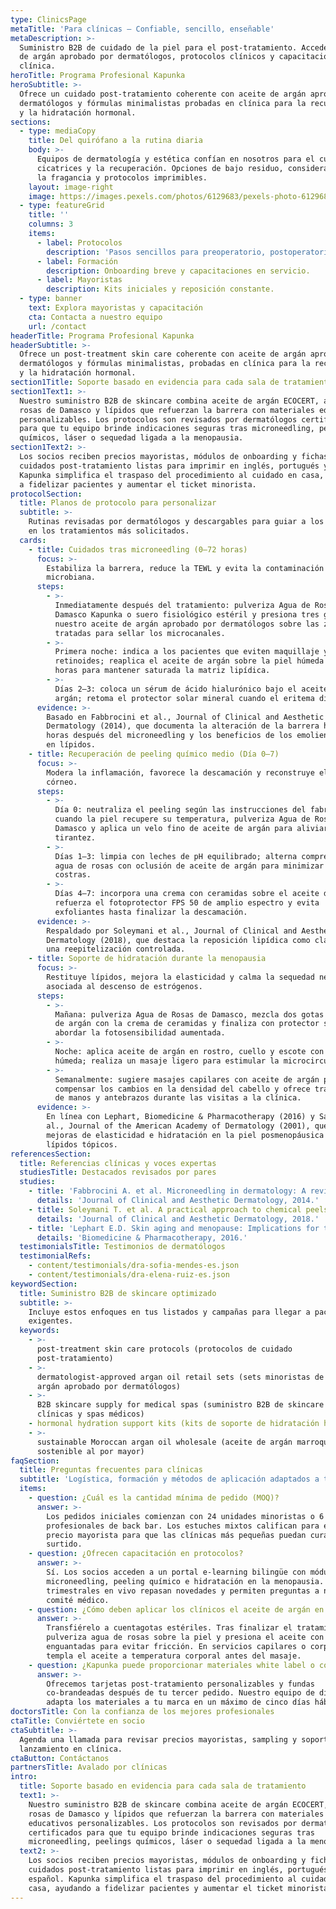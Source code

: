 ```yaml
---
type: ClinicsPage
metaTitle: 'Para clínicas — Confiable, sencillo, enseñable'
metaDescription: >-
  Suministro B2B de cuidado de la piel para el post-tratamiento. Accede a aceite
  de argán aprobado por dermatólogos, protocolos clínicos y capacitación para tu
  clínica.
heroTitle: Programa Profesional Kapunka
heroSubtitle: >-
  Ofrece un cuidado post-tratamiento coherente con aceite de argán aprobado por
  dermatólogos y fórmulas minimalistas probadas en clínica para la recuperación
  y la hidratación hormonal.
sections:
  - type: mediaCopy
    title: Del quirófano a la rutina diaria
    body: >-
      Equipos de dermatología y estética confían en nosotros para el cuidado de
      cicatrices y la recuperación. Opciones de bajo residuo, consideradas con
      la fragancia y protocolos imprimibles.
    layout: image-right
    image: https://images.pexels.com/photos/6129683/pexels-photo-6129683.jpeg?auto=compress&cs=tinysrgb&w=1920
  - type: featureGrid
    title: ''
    columns: 3
    items:
      - label: Protocolos
        description: 'Pasos sencillos para preoperatorio, postoperatorio y cuidado en casa.'
      - label: Formación
        description: Onboarding breve y capacitaciones en servicio.
      - label: Mayoristas
        description: Kits iniciales y reposición constante.
  - type: banner
    text: Explora mayoristas y capacitación
    cta: Contacta a nuestro equipo
    url: /contact
headerTitle: Programa Profesional Kapunka
headerSubtitle: >-
  Ofrece un post-treatment skin care coherente con aceite de argán aprobado por
  dermatólogos y fórmulas minimalistas, probadas en clínica para la recuperación
  y la hidratación hormonal.
section1Title: Soporte basado en evidencia para cada sala de tratamiento
section1Text1: >-
  Nuestro suministro B2B de skincare combina aceite de argán ECOCERT, agua de
  rosas de Damasco y lípidos que refuerzan la barrera con materiales educativos
  personalizables. Los protocolos son revisados por dermatólogos certificados
  para que tu equipo brinde indicaciones seguras tras microneedling, peelings
  químicos, láser o sequedad ligada a la menopausia.
section1Text2: >-
  Los socios reciben precios mayoristas, módulos de onboarding y fichas de
  cuidados post-tratamiento listas para imprimir en inglés, portugués y español.
  Kapunka simplifica el traspaso del procedimiento al cuidado en casa, ayudando
  a fidelizar pacientes y aumentar el ticket minorista.
protocolSection:
  title: Planos de protocolo para personalizar
  subtitle: >-
    Rutinas revisadas por dermatólogos y descargables para guiar a los pacientes
    en los tratamientos más solicitados.
  cards:
    - title: Cuidados tras microneedling (0–72 horas)
      focus: >-
        Estabiliza la barrera, reduce la TEWL y evita la contaminación
        microbiana.
      steps:
        - >-
          Inmediatamente después del tratamiento: pulveriza Agua de Rosas de
          Damasco Kapunka o suero fisiológico estéril y presiona tres gotas de
          nuestro aceite de argán aprobado por dermatólogos sobre las zonas
          tratadas para sellar los microcanales.
        - >-
          Primera noche: indica a los pacientes que eviten maquillaje y
          retinoides; reaplica el aceite de argán sobre la piel húmeda cada 6–8
          horas para mantener saturada la matriz lipídica.
        - >-
          Días 2–3: coloca un sérum de ácido hialurónico bajo el aceite de
          argán; retoma el protector solar mineral cuando el eritema disminuya.
      evidence: >-
        Basado en Fabbrocini et al., Journal of Clinical and Aesthetic
        Dermatology (2014), que documenta la alteración de la barrera hasta 48
        horas después del microneedling y los beneficios de los emolientes ricos
        en lípidos.
    - title: Recuperación de peeling químico medio (Día 0–7)
      focus: >-
        Modera la inflamación, favorece la descamación y reconstruye el estrato
        córneo.
      steps:
        - >-
          Día 0: neutraliza el peeling según las instrucciones del fabricante;
          cuando la piel recupere su temperatura, pulveriza Agua de Rosas de
          Damasco y aplica un velo fino de aceite de argán para aliviar la
          tirantez.
        - >-
          Días 1–3: limpia con leches de pH equilibrado; alterna compresas de
          agua de rosas con oclusión de aceite de argán para minimizar las
          costras.
        - >-
          Días 4–7: incorpora una crema con ceramidas sobre el aceite de argán;
          refuerza el fotoprotector FPS 50 de amplio espectro y evita
          exfoliantes hasta finalizar la descamación.
      evidence: >-
        Respaldado por Soleymani et al., Journal of Clinical and Aesthetic
        Dermatology (2018), que destaca la reposición lipídica como clave para
        una reepitelización controlada.
    - title: Soporte de hidratación durante la menopausia
      focus: >-
        Restituye lípidos, mejora la elasticidad y calma la sequedad neurogénica
        asociada al descenso de estrógenos.
      steps:
        - >-
          Mañana: pulveriza Agua de Rosas de Damasco, mezcla dos gotas de aceite
          de argán con la crema de ceramidas y finaliza con protector solar para
          abordar la fotosensibilidad aumentada.
        - >-
          Noche: aplica aceite de argán en rostro, cuello y escote con la piel
          húmeda; realiza un masaje ligero para estimular la microcirculación.
        - >-
          Semanalmente: sugiere masajes capilares con aceite de argán para
          compensar los cambios en la densidad del cabello y ofrece tratamientos
          de manos y antebrazos durante las visitas a la clínica.
      evidence: >-
        En línea con Lephart, Biomedicine & Pharmacotherapy (2016) y Sator et
        al., Journal of the American Academy of Dermatology (2001), que informan
        mejoras de elasticidad e hidratación en la piel posmenopáusica tras
        lípidos tópicos.
referencesSection:
  title: Referencias clínicas y voces expertas
  studiesTitle: Destacados revisados por pares
  studies:
    - title: 'Fabbrocini A. et al. Microneedling in dermatology: A review.'
      details: 'Journal of Clinical and Aesthetic Dermatology, 2014.'
    - title: Soleymani T. et al. A practical approach to chemical peels.
      details: 'Journal of Clinical and Aesthetic Dermatology, 2018.'
    - title: 'Lephart E.D. Skin aging and menopause: Implications for treatment.'
      details: 'Biomedicine & Pharmacotherapy, 2016.'
  testimonialsTitle: Testimonios de dermatólogos
  testimonialRefs:
    - content/testimonials/dra-sofia-mendes-es.json
    - content/testimonials/dra-elena-ruiz-es.json
keywordSection:
  title: Suministro B2B de skincare optimizado
  subtitle: >-
    Incluye estos enfoques en tus listados y campañas para llegar a pacientes
    exigentes.
  keywords:
    - >-
      post-treatment skin care protocols (protocolos de cuidado
      post-tratamiento)
    - >-
      dermatologist-approved argan oil retail sets (sets minoristas de aceite de
      argán aprobado por dermatólogos)
    - >-
      B2B skincare supply for medical spas (suministro B2B de skincare para
      clínicas y spas médicos)
    - hormonal hydration support kits (kits de soporte de hidratación hormonal)
    - >-
      sustainable Moroccan argan oil wholesale (aceite de argán marroquí
      sostenible al por mayor)
faqSection:
  title: Preguntas frecuentes para clínicas
  subtitle: 'Logística, formación y métodos de aplicación adaptados a tu equipo.'
  items:
    - question: ¿Cuál es la cantidad mínima de pedido (MOQ)?
      answer: >-
        Los pedidos iniciales comienzan con 24 unidades minoristas o 6 unidades
        profesionales de back bar. Los estuches mixtos califican para el mismo
        precio mayorista para que las clínicas más pequeñas puedan curar su
        surtido.
    - question: ¿Ofrecen capacitación en protocolos?
      answer: >-
        Sí. Los socios acceden a un portal e-learning bilingüe con módulos de
        microneedling, peeling químico e hidratación en la menopausia. Webinars
        trimestrales en vivo repasan novedades y permiten preguntas a nuestro
        comité médico.
    - question: ¿Cómo deben aplicar los clínicos el aceite de argán en cabina?
      answer: >-
        Transfiérelo a cuentagotas estériles. Tras finalizar el tratamiento,
        pulveriza agua de rosas sobre la piel y presiona el aceite con manos
        enguantadas para evitar fricción. En servicios capilares o corporales,
        templa el aceite a temperatura corporal antes del masaje.
    - question: ¿Kapunka puede proporcionar materiales white label o co-brandeados?
      answer: >-
        Ofrecemos tarjetas post-tratamiento personalizables y fundas
        co-brandeadas después de tu tercer pedido. Nuestro equipo de diseño
        adapta los materiales a tu marca en un máximo de cinco días hábiles.
doctorsTitle: Con la confianza de los mejores profesionales
ctaTitle: Conviértete en socio
ctaSubtitle: >-
  Agenda una llamada para revisar precios mayoristas, sampling y soporte de
  lanzamiento en clínica.
ctaButton: Contáctanos
partnersTitle: Avalado por clínicas
intro:
  title: Soporte basado en evidencia para cada sala de tratamiento
  text1: >-
    Nuestro suministro B2B de skincare combina aceite de argán ECOCERT, agua de
    rosas de Damasco y lípidos que refuerzan la barrera con materiales
    educativos personalizables. Los protocolos son revisados por dermatólogos
    certificados para que tu equipo brinde indicaciones seguras tras
    microneedling, peelings químicos, láser o sequedad ligada a la menopausia.
  text2: >-
    Los socios reciben precios mayoristas, módulos de onboarding y fichas de
    cuidados post-tratamiento listas para imprimir en inglés, portugués y
    español. Kapunka simplifica el traspaso del procedimiento al cuidado en
    casa, ayudando a fidelizar pacientes y aumentar el ticket minorista.
---
```


